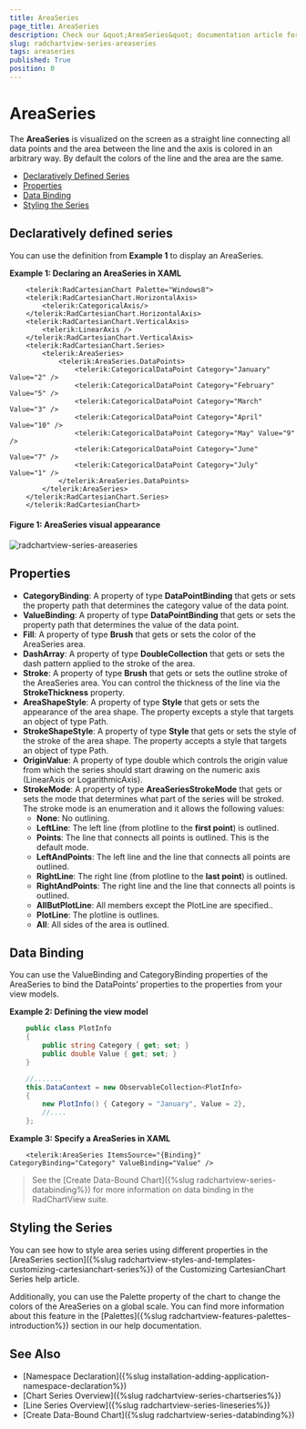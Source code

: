 ```yaml
---
title: AreaSeries
page_title: AreaSeries
description: Check our &quot;AreaSeries&quot; documentation article for the RadChartView {{ site.framework_name }} control.
slug: radchartview-series-areaseries
tags: areaseries
published: True
position: 0
---
```


# AreaSeries

The __AreaSeries__ is visualized on the screen as a straight line connecting all data points and the area between the line and the axis is colored in an arbitrary way. By default the colors of the line and the area are the same.

* [Declaratively Defined Series](#declaratively-defined-series)
* [Properties](#properties)
* [Data Binding](#data-binding)
* [Styling the Series](#styling-the-series)

## Declaratively defined series

 You can use the definition from __Example 1__ to display an AreaSeries.      

__Example 1: Declaring an AreaSeries in XAML__
```XAML
	<telerik:RadCartesianChart Palette="Windows8">
	<telerik:RadCartesianChart.HorizontalAxis>
		<telerik:CategoricalAxis/>
	</telerik:RadCartesianChart.HorizontalAxis>
	<telerik:RadCartesianChart.VerticalAxis>
		<telerik:LinearAxis />
	</telerik:RadCartesianChart.VerticalAxis>
	<telerik:RadCartesianChart.Series>
		<telerik:AreaSeries>
			<telerik:AreaSeries.DataPoints>
				<telerik:CategoricalDataPoint Category="January" Value="2" />
				<telerik:CategoricalDataPoint Category="February" Value="5" />
				<telerik:CategoricalDataPoint Category="March" Value="3" />
				<telerik:CategoricalDataPoint Category="April" Value="10" />
				<telerik:CategoricalDataPoint Category="May" Value="9" />
				<telerik:CategoricalDataPoint Category="June" Value="7" />
				<telerik:CategoricalDataPoint Category="July" Value="1" />
			</telerik:AreaSeries.DataPoints>
		</telerik:AreaSeries>
	</telerik:RadCartesianChart.Series>
	</telerik:RadCartesianChart>
```

#### __Figure 1: AreaSeries visual appearance__
![radchartview-series-areaseries](images/radchartview-series-areaseries.png)

## Properties

* __CategoryBinding__: A property of type __DataPointBinding__ that gets or sets the property path that determines the category value of the data point.
* __ValueBinding__: A property of type __DataPointBinding__ that gets or sets the property path that determines the value of the data point.
* __Fill__: A property of type __Brush__ that gets or sets the color of the AreaSeries area.
* __DashArray__: A property of type __DoubleCollection__ that gets or sets the dash pattern applied to the stroke of the area.
* __Stroke__: A property of type __Brush__ that gets or sets the outline stroke of the AreaSeries area. You can control the thickness of the line via the __StrokeThickness__ property.
* __AreaShapeStyle__: A property of type __Style__ that gets or sets the appearance of the area shape. The property excepts a style that targets an object of type Path.
* __StrokeShapeStyle__: A property of type __Style__ that gets or sets the style of the stroke of the area shape. The property accepts a style that targets an object of type Path.
* __OriginValue__: A property of type double which controls the origin value from which the series should start drawing on the numeric axis (LinearAxis or LogarithmicAxis).
* __StrokeMode__: A property of type __AreaSeriesStrokeMode__ that gets or sets the mode that determines what part of the series will be stroked. The stroke mode is an enumeration and it allows the following values:  
	* __None__: No outlining.
	* __LeftLine__: The left line (from plotline to the __first point__) is outlined.
	* __Points__: The line that connects all points is outlined. This is the default mode.
	* __LeftAndPoints__: The left line and the line that connects all points are outlined.
	* __RightLine__:  The right line (from plotline to the __last point__) is outlined.
	* __RightAndPoints__: The right line and the line that connects all points is outlined.
	* __AllButPlotLine__: All members except the PlotLine are specified..
	* __PlotLine__: The plotline is outlines.
	* __All__: All sides of the area is outlined.

## Data Binding

You can use the ValueBinding and CategoryBinding properties of the AreaSeries to bind the DataPoints’ properties to the properties from your view models.

__Example 2: Defining the view model__

```C#
	public class PlotInfo
    {
        public string Category { get; set; }
        public double Value { get; set; }
    }

	//.......
	this.DataContext = new ObservableCollection<PlotInfo>
	{
		new PlotInfo() { Category = "January", Value = 2},
		//....
	};
```	

__Example 3: Specify a AreaSeries in XAML__
```XAML	
	<telerik:AreaSeries ItemsSource="{Binding}" CategoryBinding="Category" ValueBinding="Value" />
```

>See the [Create Data-Bound Chart]({%slug radchartview-series-databinding%}) for more information on data binding in the RadChartView suite.

## Styling the Series

You can see how to style area series using different properties in the [AreaSeries section]({%slug radchartview-styles-and-templates-customizing-cartesianchart-series%}) of the Customizing CartesianChart Series help article.

Additionally, you can use the Palette property of the chart to change the colors of the AreaSeries on a global scale. You can find more information about this feature in the [Palettes]({%slug radchartview-features-palettes-introduction%}) section in our help documentation.

## See Also  
 * [Namespace Declaration]({%slug installation-adding-application-namespace-declaration%})
 * [Chart Series Overview]({%slug radchartview-series-chartseries%})
 * [Line Series Overview]({%slug radchartview-series-lineseries%})
 * [Create Data-Bound Chart]({%slug radchartview-series-databinding%})
